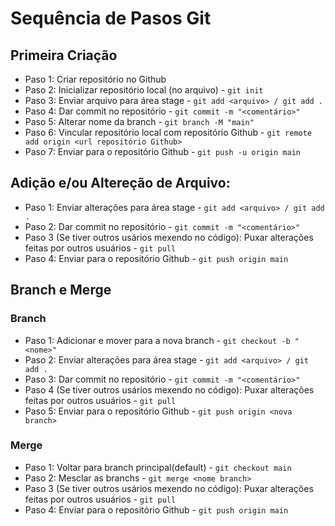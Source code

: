 # Sequência de Pasos Git

## Primeira Criação

* Paso 1: Criar repositório no Github
* Paso 2: Inicializar repositório local (no arquivo) - `git init`
* Paso 3: Enviar arquivo para área stage - `git add <arquivo> / git add .`
* Paso 4: Dar commit no repositório - `git commit -m "<comentário>"`
* Paso 5: Alterar nome da branch - `git branch -M "main"`
* Paso 6: Vincular repositório local com repositório Github - `git remote add origin <url repositório Github>`
* Paso 7: Enviar para o repositório Github - `git push -u origin main`

## Adição e/ou Altereção de Arquivo:

* Paso 1: Enviar alterações para área stage - `git add <arquivo> / git add .`
* Paso 2: Dar commit no repositório - `git commit -m "<comentário>"`
* Paso 3 (Se tiver outros usários mexendo no código): Puxar alterações feitas por outros usuários - `git pull`
* Paso 4: Enviar para o repositório Github - `git push origin main`

## Branch e Merge

### Branch

* Paso 1: Adicionar e mover para a nova branch - `git checkout -b "<nome>"`
* Paso 2: Enviar alterações para área stage - `git add <arquivo> / git add .`
* Paso 3: Dar commit no repositório - `git commit -m "<comentário>"`
* Paso 4 (Se tiver outros usários mexendo no código): Puxar alterações feitas por outros usuários - `git pull`
* Paso 5: Enviar para o repositório Github - `git push origin <nova branch>`

### Merge

* Paso 1: Voltar para branch principal(default) - `git checkout main`
* Paso 2: Mesclar as branchs - `git merge <nome branch>`
* Paso 3 (Se tiver outros usários mexendo no código): Puxar alterações feitas por outros usuários - `git pull`
* Paso 4: Enviar para o repositório Github - `git push origin main`